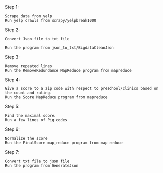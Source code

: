 Step 1: 

    Scrape data from yelp
    Run yelp crawls from scrapy/yelpbreak1000



Step 2: 
    
    Convert Json file to txt file

    Run the program from json_to_txt/BigdataCleanJson  


Step 3: 

    Remove repeated lines
    Run the RemoveRedundance MapReduce program from mapreduce 


Step 4: 

    Give a score to a zip code with respect to preschool/clinics based on the count and rating.
    Run the Score MapReduce program from mapreduce


Step 5:

    Find the maximal score.
    Run a few lines of Pig codes


Step 6: 

    Normalize the score 
    Run the FinalScore map_reduce program from map reduce


Step 7: 

    Convert txt file to json file
    Run the program from GenerateJson




